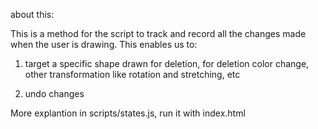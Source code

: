 about this:

This is a method for the script to track and record all the changes made when the user is drawing.
This enables us to:

1) target a specific shape drawn for deletion, for
    deletion
    color change,
    other transformation like rotation and stretching, etc

2) undo changes


More explantion in scripts/states.js, run it with index.html
